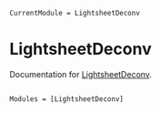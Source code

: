 ```@meta
CurrentModule = LightsheetDeconv
```

# LightsheetDeconv

Documentation for [LightsheetDeconv](https://github.com/Leyangf/LightsheetDeconv.jl).

```@index
```

```@autodocs
Modules = [LightsheetDeconv]
```
